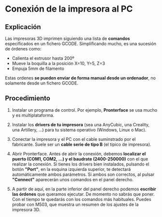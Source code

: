 
# Conexión de la impresora al PC

## Explicación

Las impresoras 3D imprimen siguiendo una lista de **comandos** especificados en un fichero GCODE. Simplificando mucho, es una sucesión de órdenes como:

 - Calienta el extrusor hasta 200º
 - Mueve la boquilla a la posición X=10, Y=5, Z=3
 - Empuja 5mm de filamento

Estas ordenes **se pueden enviar de forma manual desde un ordenador**, no solamente desde un fichero GCODE. 

## Procedimiento

1. Instalar un programa de control. Por ejemplo, **Pronterface** se usa mucho y es multiplataforma.

2. Instalar los **drivers de tu impresora** (sea una AnyCubic, una Creality, una Artillery, ...) para tu sistema operativo (Windows, Linux o Mac). 

3. Conectar la impresora y el PC con el cable suminstrado por el fabricante. Suele ser un **cable serie de tipo B** (el típico de impresora).

4. Abrir Pronterface. Antes de abrir la conexión, debemos **localizar el puerto (COM1, COM2, ...) y el baudrate (2400-250000)** con el que realizar la conexión. Si tienes los drivers bien instalados, pulsando el botón **"Port"**, en la esquina izquierda superior, te detectará automáticamente ambos parámetros. Si ambos son correctos, al pulsar **"Connect"** aparecerán unos comandos en el panel derecho.

5. A partir de aquí, en la parte inferior del panel derecho podemos **escribir las órdenes** que queramos ejecutar. De momento no sabrás que poner. Con el tiempo te quedarás con los comandos más habituales. Puedes probar con M503, que muestra un resumen de los ajustes de la impresora 3D.